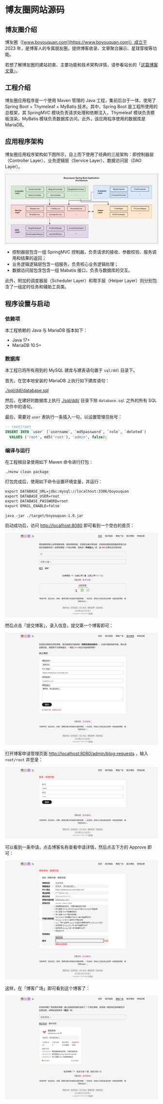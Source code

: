 # 博友圈网站源码

## 博友圈介绍

博友圈（[www.boyouquan.com](https://www.boyouquan.com)）成立于 2023 年，是博客人的专属朋友圈，提供博客收录、文章聚合展示、星球穿梭等功能。

若想了解博友圈的建站初衷、主要功能和技术架构详情，请参看站长的「[这篇博客文章](https://leileiluoluo.com/posts/boyouquan-introduction.html)」。

## 工程介绍

博友圈应用程序是一个使用 Maven 管理的 Java 工程，集前后台于一体，使用了 Spring Boot + Thymeleaf + MyBatis 技术。其中，Spring Boot 是工程所使用的总框架，其 SpringMVC 模块负责请求处理和依赖注入，Thymeleaf 模块负责模板渲染，MyBatis 模块负责数据库访问。此外，该应用程序使用的数据库是 MariaDB。

## 应用程序架构

博友圈应用程序架构如下图所示，自上而下使用了经典的三层架构：即控制器层（Controller Layer）、业务逻辑层（Service
Layer）、数据访问层（DAO Layer）。

![博友圈应用程序架构](./images/readme/application-architecture.svg)

- 控制器层包含一组 SpringMVC 控制器，负责请求的接收、参数校验、服务调用和结果的返回；
- 业务逻辑逻辑层包含一组服务，负责核心业务逻辑处理；
- 数据访问层包含包含一组 Mabatis 接口，负责与数据库的交互。

此外，附加的调度器层（Scheduler Layer）和帮手层（Helper Layer）则分别包含了一组定时任务和辅助工具类。

## 程序设置与启动

### 依赖项

本工程依赖的 Java 与 MariaDB 版本如下：

- Java 17+
- MariaDB 10.5+

### 数据库

本工程已将所有用到的 MySQL 建库与建表语句置于 `sql/ddl` 目录下。

首先，在您本地安装的 MariaDB 上执行如下建库语句：

[./sql/ddl/database.sql](./sql/ddl/database.sql)

然后，在建好的数据库上执行 [./sql/ddl/](./sql/ddl/) 目录下除 `database.sql` 之外的所有 SQL 文件中的语句。

最后，需要对 `user` 表执行一条插入一句，以设置管理员账号：

```sql
-- root/root
INSERT INTO `user` (`username`, `md5password`, `role`, `deleted`)
  VALUES ('root', md5('root'), 'admin', false);
```

### 编译与运行

在工程根目录使用如下 Maven 命令进行打包：

```shell
./mvnw clean package
```

打包完成后，使用如下命令设置环境变量，并运行：

```shell
export DATABASE_URL=jdbc:mysql://localhost:3306/boyouquan
export DATABASE_USER=root
export DATABASE_PASSWORD=root
export EMAIL_ENABLE=false

java -jar ./target/boyouquan-1.0.jar
```

启动成功后，访问 [http://localhost:8080](http://localhost:8080) 即可看到一个空白的首页：

![首页](./images/readme/home.png)

然后点击「提交博客」，录入信息，提交第一个博客即可：

![提交博客](./images/readme/blog-requests-add.png)

打开博客申请管理页面 [http://localhost:8080/admin/blog-requests](http://localhost:8080/admin/blog-requests)
，输入 `root/root` 并登录：

![博客申请管理页面](./images/readme/admin-login.png)

可以看到一条申请，点击博客名称查看申请详情，然后点击下方的 Approve 即可：

![博客审批](./images/readme/blog-requests-approval.png)

这样，在「博客广场」即可看到这个博客了：

![博客广场](./images/readme/blogs.png)
